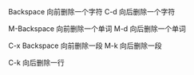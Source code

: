 Backspace 向前删除一个字符
C-d 向后删除一个字符

M-Backspace 向前删除一个单词
M-d       向后删除一个单词

C-x Backspace 向前删除一段
M-k 向后删除一段

C-k 向后删除一行

